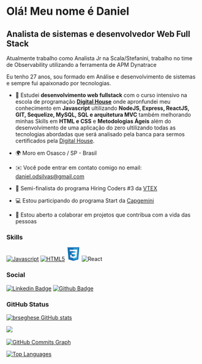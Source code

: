 # Olá! Meu nome é Daniel

## Analista de sistemas e desenvolvedor Web Full Stack

Atualmente trabalho como Analista Jr na Scala/Stefanini, trabalho no time de Observability utilizando a ferramenta de APM Dynatrace

Eu tenho 27 anos, sou formado em Análise e desenvolvimento de sistemas e sempre fui apaixonado por tecnologias.

- 🧠 Estudei **desenvolvimento web fullstack** com o curso intensivo na escola de programação **[Digital House](https://www.digitalhouse.com/)** onde apronfundei meu conhecimento em **Javascript** ultilizando **NodeJS, Express, ReactJS,  GIT, Sequelize, MySQL, SQL e arquitetura MVC** também melhorando minhas Skills em **HTML e CSS** e **Metodologias Ágeis** além do desenvolvimento de uma aplicação do zero ultilizando todas as tecnologias abordadas que será analisado pela banca para sermos certificados pela [Digital House](https://www.digitalhouse.com/br).

- 🌍 Moro em Osasco / SP - Brasil
- ✉️ Você pode entrar em contato comigo no email: [daniel.odsilvas@gmail.com](mailto:daniel.odsilvas@gmail.com)
- 🚀 Semi-finalista do programa Hiring Coders #3 da [VTEX](https://vtex.com/br-pt/)
- :computer: Estou participando do programa Start da [Capgemini](https://www.capgemini.com/)
- 🤝 Estou aberto a colaborar em projetos que contribua com a vida das pessoas

### ​Skills

<p align="left">
  <a href="https://developer.mozilla.org/en-US/docs/Web/JavaScript" target="_blank" rel="noreferrer"><img src="https://raw.githubusercontent.com/danielcranney/readme-generator/main/public/icons/skills/javascript-colored.svg" width="36" height="36" alt="Javascript" /></a>
  <a href="https://developer.mozilla.org/en-US/docs/Glossary/HTML5" target="_blank" rel="noreferrer"><img src="https://raw.githubusercontent.com/danielcranney/readme-generator/main/public/icons/skills/html5-colored.svg" width="36" height="36" alt="HTML5" /></a>
  <img src="https://raw.githubusercontent.com/devicons/devicon/master/icons/css3/css3-original.svg" height="36" width="36" alt="CSS">
    <img src="https://upload.wikimedia.org/wikipedia/commons/thumb/a/a7/React-icon.svg/640px-React-icon.svg.png" height="36" width="36" alt="React">
</p>

### Social

[![Linkedin Badge](https://img.shields.io/badge/LinkedIn-0077B5?style=for-the-badge&logo=linkedin&logoColor=white)](https://www.linkedin.com/in/daniel-oliveira-8234aa1a7/) [![Github Badge](https://img.shields.io/badge/GitHub-100000?style=for-the-badge&logo=github&logoColor=white)](https://github.com/DanSmithh)

### GitHub Status

  <a href="https://github.com/DanSmithh">
  <img src="https://github-readme-stats.vercel.app/api?username=DanSmithh&show_icons=true&hide=&count_private=true&title_color=3382ed&text_color=ffffff&icon_color=3382ed&bg_color=171717&hide_border=true&show_icons=true" alt="brseghese GitHub stats"/></a>

<a href="https://github.com/DanSmithh"><img src="https://github-readme-streak-stats.herokuapp.com/?user=DanSmithh&stroke=ffffff&background=171717&ring=3382ed&fire=3382ed&currStreakNum=ffffff&currStreakLabel=3382ed&sideNums=ffffff&sideLabels=ffffff&dates=ffffff&hide_border=true" /></a>

<a href="https://github.com/DanSmithh"><img src="https://activity-graph.herokuapp.com/graph?username=DanSmithh&bg_color=171717&color=ffffff&line=3382ed&point=ffffff&area_color=171717&area=true&hide_border=true&custom_title=GitHub%20Commits%20Graph" alt="GitHub Commits Graph" /></a>

<a href="https://github.com/DanSmithh" align="left"><img src="https://github-readme-stats.vercel.app/api/top-langs/?username=DanSmithh&layout=compact&title_color=3382ed&text_color=ffffff&icon_color=3382ed&bg_color=171717&hide_border=true&locale=en&custom_title=Top%20%Languages" alt="Top Languages" /></a>

